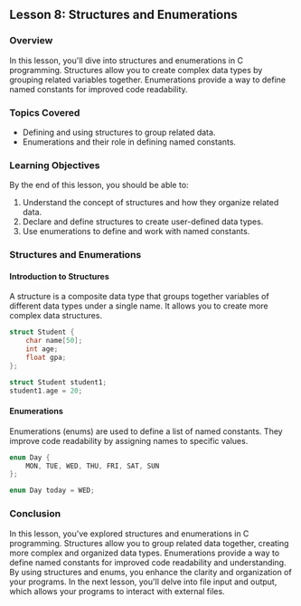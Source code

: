 ## Lesson 8: Structures and Enumerations

### Overview

In this lesson, you'll dive into structures and enumerations in C programming. Structures allow you to create complex data types by grouping related variables together. Enumerations provide a way to define named constants for improved code readability.

### Topics Covered

- Defining and using structures to group related data.
- Enumerations and their role in defining named constants.

### Learning Objectives

By the end of this lesson, you should be able to:

1. Understand the concept of structures and how they organize related data.
2. Declare and define structures to create user-defined data types.
3. Use enumerations to define and work with named constants.

### Structures and Enumerations

#### Introduction to Structures

A structure is a composite data type that groups together variables of different data types under a single name. It allows you to create more complex data structures.

```c
struct Student {
    char name[50];
    int age;
    float gpa;
};

struct Student student1;
student1.age = 20;
```

#### Enumerations

Enumerations (enums) are used to define a list of named constants. They improve code readability by assigning names to specific values.

```c
enum Day {
    MON, TUE, WED, THU, FRI, SAT, SUN
};

enum Day today = WED;
```

### Conclusion

In this lesson, you've explored structures and enumerations in C programming. Structures allow you to group related data together, creating more complex and organized data types. Enumerations provide a way to define named constants for improved code readability and understanding. By using structures and enums, you enhance the clarity and organization of your programs. In the next lesson, you'll delve into file input and output, which allows your programs to interact with external files.